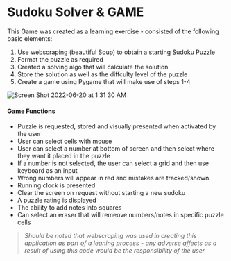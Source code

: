 # Sudoku Solver & GAME

This Game was created as a learning exercise - consisted of the following basic elements:
  1) Use webscraping (beautiful Soup) to obtain a starting Sudoku Puzzle
  2) Format the puzzle as required
  3) Created a solving algo that will calculate the solution
  4) Store the solution as well as the diffculty level of the puzzle
  5) Create a game using Pygame that will make use of steps 1-4


![Screen Shot 2022-06-20 at 1 31 30 AM](https://user-images.githubusercontent.com/81199296/174531646-713143ed-5f39-41a1-94e3-6c3775427c86.png)


#### Game Functions
  - Puzzle is requested, stored and visually presented when activated by the user
  - User can select cells with mouse
  - User can select a number at bottom of screen and then select where they want it placed in the puzzle
  - If a number is not selected, the user can select a grid and then use keyboard as an input
  - Wrong numbers will appear in red and mistakes are tracked/shown
  - Running clock is presented
  - Clear the screen on request without starting a new sudoku
  - A puzzle rating is displayed
  - The ability to add notes into squares
  - Can select an eraser that will remeove numbers/notes in specific puzzle cells


> *Should be noted that webscraping was used in creating this application as part of a leaning process - any adverse affects 
as a result of using this code would be the responsibility of the user*

